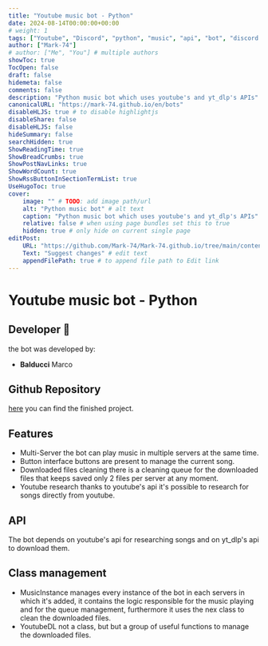 ```yaml
---
title: "Youtube music bot - Python"
date: 2024-08-14T00:00:00+00:00
# weight: 1
tags: ["Youtube", "Discord", "python", "music", "api", "bot", "discord bot"]
author: ["Mark-74"]
# author: ["Me", "You"] # multiple authors
showToc: true
TocOpen: false
draft: false
hidemeta: false
comments: false
description: "Python music bot which uses youtube's and yt_dlp's APIs"
canonicalURL: "https://mark-74.github.io/en/bots"
disableHLJS: true # to disable highlightjs
disableShare: false
disableHLJS: false
hideSummary: false
searchHidden: true
ShowReadingTime: true
ShowBreadCrumbs: true
ShowPostNavLinks: true
ShowWordCount: true
ShowRssButtonInSectionTermList: true
UseHugoToc: true
cover:
    image: "" # TODO: add image path/url
    alt: "Python music bot" # alt text
    caption: "Python music bot which uses youtube's and yt_dlp's APIs" # display caption under cover
    relative: false # when using page bundles set this to true
    hidden: true # only hide on current single page
editPost:
    URL: "https://github.com/Mark-74/Mark-74.github.io/tree/main/content/en/bots"
    Text: "Suggest changes" # edit text
    appendFilePath: true # to append file path to Edit link
---
```

# Youtube music bot - Python 

## Developer 🤖
the bot was developed by:

- **Balducci** Marco

## Github Repository
[here](https://github.com/Mark-74/Python_discord_youtube_bot) you can find the finished project. 

## Features
- Multi-Server
the bot can play music in multiple servers at the same time.
- Button interface
buttons are present to manage the current song.
- Downloaded files cleaning
there is a cleaning queue for the downloaded files that keeps saved only 2 files per server at any moment.
- Youtube research
thanks to youtube's api it's possible to research for songs directly from youtube.

## API
The bot depends on youtube's api for researching songs and on yt_dlp's api to download them.

## Class management
- MusicInstance
manages every instance of the bot in each servers in which it's added, it contains the logic responsible for the music playing and for the queue management, furthermore it uses the nex class to clean the downloaded files.
- YoutubeDL
not a class, but but a group of useful functions to manage the downloaded files.